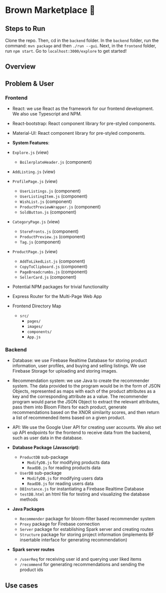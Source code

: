 # Brown Marketplace 🧸

## Steps to Run
Clone the repo. Then, cd in the `backend` folder. In the `backend` folder, run the command: `mvn package` and then `./run --gui`. Next, in the `frontend` folder, run `npm start`. Go to `localhost:3000/explore` to get started!

## Overview

## Problem & User

### Frontend 
- React: we use React as the framework for our frontend development. We also use Typescript and NPM.
- React-bootstrap: React component library for pre-styled components.
- Material-UI: React component library for pre-styled components.

- **System Features**:
- `Explore.js` (view)
    - `BoilerplateHeader.js` (component)
- `AddListing.js` (view)
- `ProfilePage.js` (view)
    - `UserListings.js` (component)
    - `UserListingItem.js` (component)
    - `WishList.js` (component)
    - `ProductPreviewWrapper.js` (component)
    - `SoldButton.js` (component)
- `CategoryPage.js` (view)
    - `StoreFronts.js` (component)
    - `ProductPreview.js` (component)
    - `Tag.js` (component)
- `ProductPage.js` (view)
    - `AddToLikedList.js` (component)
    - `CopyToClipboard.js` (component)
    - `PageBreadcrumbs.js` (component)
    - `SellerCard.js` (component)

- Potential NPM packages for trivial functionality
- Express Router for the Multi-Page Web App
- Frontend Directory Map
    - `src/`
        - `pages/`
        - `images/`
        - `components/`
        - `App.js`

### Backend
- Database: we use Firebase Realtime Database for storing product information, user profiles,
and buying and selling listings. We use Firebase Storage for uploading and storing images.
- Recommendation system: we use Java to create the recommender system. 
The data provided to the program would be in the form of JSON Objects, represented as maps with each of the product 
attributes as a key and the corresponding attribute as a value. The recommender program would parse the JSON Object 
to extract the relevant attributes, pass them into Bloom Filters for each product, generate recommendations based on 
the XNOR similarity scores, and then return a list of recommended items based on a given product.
- API: We use the Google User API for creating user accounts. We also set up API endpoints for the frontend to receive 
data from the backend, such as user data in the database.

- **Database Package (Javascript)**:
    - `ProductDB` sub-package
        - `ModifyDB.js` for modifying products data
        - `ReadDB.js` for reading products data
    - `UserDB` sub-package
        - `ModifyDB.js` for modifying users data
        - `ReadDB.js` for reading users data
    - `DBInstance.js` for instantiating a Firebase Realtime Database
    - `testDB.html` an html file for testing and visualizing the database methods
- **Java Packages**
    - `Recommender` package for bloom-filter based recommender system
    - `Proxy` package for Firebase connection
    - `Server` package for establishing Spark server and creating routes
    - `Structure` package for storing project information (implements BF insertable interface for generating recommendation)
- **Spark server routes**
    - `/userReq` for receiving user id and querying user liked items
    - `/recommend` for generating recommendations and sending the product ids

## Use cases

